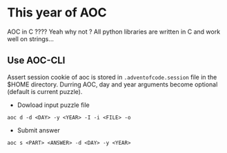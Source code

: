 # This year of AOC

AOC in C ???? Yeah why not ? All python libraries are written in C and work well on strings...

## Use AOC-CLI

Assert session cookie of aoc is stored in `.adventofcode.session` file in the $HOME directory.
Durring AOC, day and year arguments become optional (default is current puzzle).

- Dowload input puzzle file

`aoc d -d <DAY> -y <YEAR> -I -i <FILE> -o`

- Submit answer

`aoc s <PART> <ANSWER> -d <DAY> -y <YEAR>`
